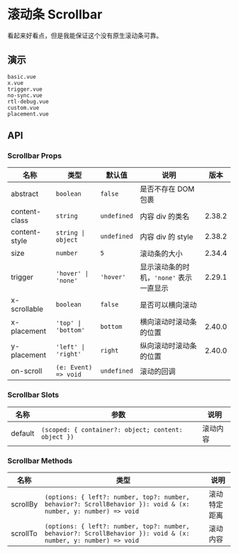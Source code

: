 # 滚动条 Scrollbar

看起来好看点，但是我能保证这个没有原生滚动条可靠。

## 演示

```demo
basic.vue
x.vue
trigger.vue
no-sync.vue
rtl-debug.vue
custom.vue
placement.vue
```

## API

### Scrollbar Props

| 名称 | 类型 | 默认值 | 说明 | 版本 |
| --- | --- | --- | --- | --- |
| abstract | `boolean` | `false` | 是否不存在 DOM 包裹 |  |
| content-class | `string` | `undefined` | 内容 div 的类名 | 2.38.2 |
| content-style | `string \| object` | `undefined` | 内容 div 的 style | 2.38.2 |
| size | `number` | `5` | 滚动条的大小 | 2.34.4 |
| trigger | `'hover' \| 'none'` | `'hover'` | 显示滚动条的时机，`'none'` 表示一直显示 | 2.29.1 |
| x-scrollable | `boolean` | `false` | 是否可以横向滚动 |  |
| x-placement | `'top' \| 'bottom'` | `bottom` | 横向滚动时滚动条的位置 | 2.40.0 |
| y-placement | `'left' \| 'right'` | `right` | 纵向滚动时滚动条的位置 | 2.40.0 |
| on-scroll | `(e: Event) => void` | `undefined` | 滚动的回调 |  |

### Scrollbar Slots

| 名称    | 参数                                                | 说明     |
| ------- | --------------------------------------------------- | -------- |
| default | `(scoped: { container?: object; content: object })` | 滚动内容 |

### Scrollbar Methods

| 名称 | 类型 | 说明 |
| --- | --- | --- |
| scrollBy | `(options: { left?: number, top?: number, behavior?: ScrollBehavior }): void & (x: number, y: number) => void` | 滚动特定距离 |
| scrollTo | `(options: { left?: number, top?: number, behavior?: ScrollBehavior }): void & (x: number, y: number) => void` | 滚动内容 |
